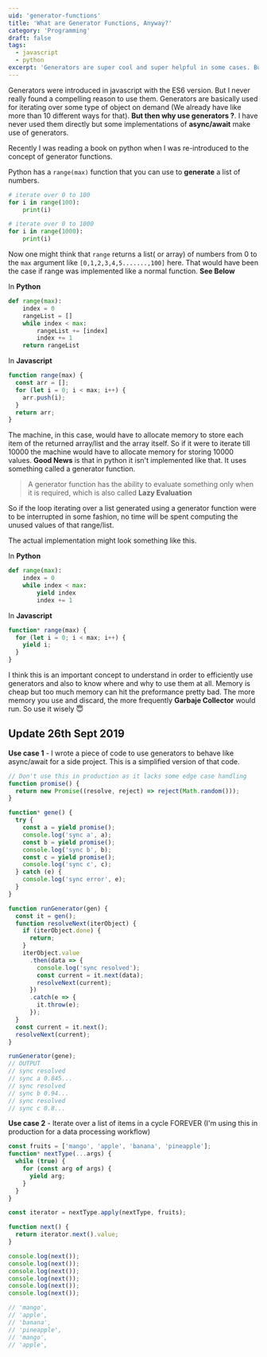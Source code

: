```yaml
---
uid: 'generator-functions'
title: 'What are Generator Functions, Anyway?'
category: 'Programming'
draft: false
tags:
  - javascript
  - python
excerpt: 'Generators are super cool and super helpful in some cases. But How?.'
---
```


Generators were introduced in javascript with the ES6 version. But I never really found
a compelling reason to use them.
Generators are basically used for iterating over some type of object on demand (We already have like more than 10 different ways for that).
**But then why use generators ?**. I have never used them directly but some implementations of **async/await** make use of generators.

Recently I was reading a book on python when I was re-introduced to the concept of generator functions.

Python has a `range(max)` function that you can use to **generate** a list of numbers.

```python
# iterate over 0 to 100
for i in range(100):
    print(i)

# iterate over 0 to 1000
for i in range(1000):
    print(i)
```

Now one might think that `range` returns a list( or array) of numbers from 0 to the `max` argument like `[0,1,2,3,4,5.......,100]` here.
That would have been the case if range was implemented like a normal function. **See Below**

In **Python**

```python
def range(max):
    index = 0
    rangeList = []
    while index < max:
        rangeList += [index]
        index += 1
    return rangeList
```

In **Javascript**

```js
function range(max) {
  const arr = [];
  for (let i = 0; i < max; i++) {
    arr.push(i);
  }
  return arr;
}
```

The machine, in this case, would have to allocate memory to store each item of the returned array/list and the array itself. So if it were to iterate till 10000 the machine would have
to allocate memory for storing 10000 values. **Good News** is that in python it isn't implemented like that. It uses something called a generator function.

> A generator function has the ability to evaluate something only when it is required, which is also called **Lazy Evaluation**

So if the loop iterating over a list generated using a generator function were to be interrupted in some fashion, no time will be spent computing the unused values of that range/list.

The actual implementation might look something like this.

In **Python**

```python
def range(max):
    index = 0
    while index < max:
        yield index
        index += 1
```

In **Javascript**

```js
function* range(max) {
  for (let i = 0; i < max; i++) {
    yield i;
  }
}
```

I think this is an important concept to understand in order to efficiently use generators and also to know where and why to use them at all. Memory is cheap but too much memory
can hit the preformance pretty bad. The more memory you use and discard, the more frequently **Garbaje Collector** would run. So use it wisely 😇

## Update 26th Sept 2019

**Use case 1** - I wrote a piece of code to use generators to behave like async/await for a side project.
This is a simplified version of that code.

```js
// Don't use this in production as it lacks some edge case handling
function promise() {
  return new Promise((resolve, reject) => reject(Math.random()));
}

function* gene() {
  try {
    const a = yield promise();
    console.log('sync a', a);
    const b = yield promise();
    console.log('sync b', b);
    const c = yield promise();
    console.log('sync c', c);
  } catch (e) {
    console.log('sync error', e);
  }
}

function runGenerator(gen) {
  const it = gen();
  function resolveNext(iterObject) {
    if (iterObject.done) {
      return;
    }
    iterObject.value
      .then(data => {
        console.log('sync resolved');
        const current = it.next(data);
        resolveNext(current);
      })
      .catch(e => {
        it.throw(e);
      });
  }
  const current = it.next();
  resolveNext(current);
}

runGenerator(gene);
// OUTPUT
// sync resolved
// sync a 0.845...
// sync resolved
// sync b 0.94...
// sync resolved
// sync c 0.8...
```

**Use case 2** - Iterate over a list of items in a cycle FOREVER (I'm using this in production for a data processing workflow)

```js
const fruits = ['mango', 'apple', 'banana', 'pineapple'];
function* nextType(...args) {
  while (true) {
    for (const arg of args) {
      yield arg;
    }
  }
}

const iterator = nextType.apply(nextType, fruits);

function next() {
  return iterator.next().value;
}

console.log(next());
console.log(next());
console.log(next());
console.log(next());
console.log(next());
console.log(next());

// 'mango',
// 'apple',
// 'banana',
// 'pineapple',
// 'mango',
// 'apple',
```
